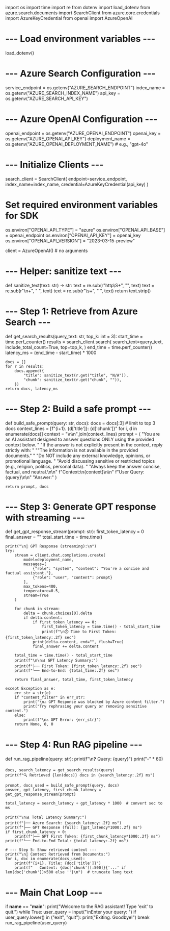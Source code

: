 import os
import time
import re
from dotenv import load_dotenv
from azure.search.documents import SearchClient
from azure.core.credentials import AzureKeyCredential
from openai import AzureOpenAI

# --- Load environment variables ---
load_dotenv()

# --- Azure Search Configuration ---
service_endpoint = os.getenv("AZURE_SEARCH_ENDPOINT")
index_name = os.getenv("AZURE_SEARCH_INDEX_NAME")
api_key = os.getenv("AZURE_SEARCH_API_KEY")

# --- Azure OpenAI Configuration ---
openai_endpoint = os.getenv("AZURE_OPENAI_ENDPOINT")
openai_key = os.getenv("AZURE_OPENAI_API_KEY")
deployment_name = os.getenv("AZURE_OPENAI_DEPLOYMENT_NAME")  # e.g., "gpt-4o"

# --- Initialize Clients ---
search_client = SearchClient(
    endpoint=service_endpoint,
    index_name=index_name,
    credential=AzureKeyCredential(api_key)
)

# Set required environment variables for SDK
os.environ["OPENAI_API_TYPE"] = "azure"
os.environ["OPENAI_API_BASE"] = openai_endpoint
os.environ["OPENAI_API_KEY"] = openai_key
os.environ["OPENAI_API_VERSION"] = "2023-03-15-preview"

client = AzureOpenAI()  # no arguments

# --- Helper: sanitize text ---
def sanitize_text(text: str) -> str:
    text = re.sub(r"http\S+", "", text)
    text = re.sub(r"\n+", " ", text)
    text = re.sub(r"\s+", " ", text)
    return text.strip()

# --- Step 1: Retrieve from Azure Search ---
def get_search_results(query_text: str, top_k: int = 3):
    start_time = time.perf_counter()
    results = search_client.search(
        search_text=query_text,
        include_total_count=True,
        top=top_k,
    )
    end_time = time.perf_counter()
    latency_ms = (end_time - start_time) * 1000

    docs = []
    for r in results:
        docs.append({
            "title": sanitize_text(r.get("title", "N/A")),
            "chunk": sanitize_text(r.get("chunk", "")),
        })
    return docs, latency_ms

# --- Step 2: Build a safe prompt ---
def build_safe_prompt(query: str, docs):
    docs = docs[:3]  # limit to top 3 docs
    context_lines = [f"{i+1}. {d['title']}: {d['chunk']}" for i, d in enumerate(docs)]
    context = "\n\n".join(context_lines)
    prompt = (
    "You are an AI assistant designed to answer questions ONLY using the provided context below. "
    "If the answer is not explicitly present in the context, reply strictly with: "
    "\"The information is not available in the provided documents.\" "
    "Do NOT include any external knowledge, opinions, or promotional language. "
    "Avoid discussing sensitive or restricted topics (e.g., religion, politics, personal data). "
    "Always keep the answer concise, factual, and neutral.\n\n"
    f"Context:\n{context}\n\n"
    f"User Query: {query}\n\n"
    "Answer:"
)

    return prompt, docs

# --- Step 3: Generate GPT response with streaming ---
def get_gpt_response_stream(prompt: str):
    first_token_latency = 0
    final_answer = ""
    total_start_time = time.time()

    print("\n🤖 GPT Response (streaming):\n")
    try:
        stream = client.chat.completions.create(
            model=deployment_name,
            messages=[
                {"role": "system", "content": "You're a concise and factual assistant."},
                {"role": "user", "content": prompt}
            ],
            max_tokens=400,
            temperature=0.5,
            stream=True
        )

        for chunk in stream:
            delta = chunk.choices[0].delta
            if delta.content:
                if first_token_latency == 0:
                    first_token_latency = time.time() - total_start_time
                    print(f"\n⏱️ Time to First Token: {first_token_latency:.2f} sec")
                print(delta.content, end="", flush=True)
                final_answer += delta.content

        total_time = time.time() - total_start_time
        print(f"\n\n📊 GPT Latency Summary:")
        print(f"├── First Token: {first_token_latency:.2f} sec")
        print(f"└── End-to-End: {total_time:.2f} sec")

        return final_answer, total_time, first_token_latency

    except Exception as e:
        err_str = str(e)
        if "content_filter" in err_str:
            print("\n⚠️ GPT Response was blocked by Azure content filter.")
            print("Try rephrasing your query or removing sensitive content.")
        else:
            print(f"\n⚠️ GPT Error: {err_str}")
        return None, 0, 0

# --- Step 4: Run RAG pipeline ---
def run_rag_pipeline(query: str):
    print(f"\n❓ Query: {query}")
    print("-" * 60)

    docs, search_latency = get_search_results(query)
    print(f"🔍 Retrieved {len(docs)} docs in {search_latency:.2f} ms")

    prompt, docs_used = build_safe_prompt(query, docs)
    answer, gpt_latency, first_chunk_latency = get_gpt_response_stream(prompt)

    total_latency = search_latency + gpt_latency * 1000  # convert sec to ms

    print("\n📊 Total Latency Summary:")
    print(f"├── Azure Search: {search_latency:.2f} ms")
    print(f"├── GPT Response (full): {gpt_latency*1000:.2f} ms")
    if first_chunk_latency > 0:
        print(f"├── GPT First Token: {first_chunk_latency*1000:.2f} ms")
    print(f"└── End-to-End Total: {total_latency:.2f} ms")

    # --- Step 5: Show retrieved context ---
    print("\n📄 Context Retrieved from Documents:")
    for i, doc in enumerate(docs_used):
        print(f"{i+1}. Title: {doc['title']}")
        print(f"   Content: {doc['chunk'][:500]}{'...' if len(doc['chunk'])>500 else ''}\n")  # truncate long text

# --- Main Chat Loop ---
if __name__ == "__main__":
    print("Welcome to the RAG assistant! Type 'exit' to quit.")
    while True:
        user_query = input("\nEnter your query: ")
        if user_query.lower() in ("exit", "quit"):
            print("Exiting. Goodbye!")
            break
        run_rag_pipeline(user_query)
